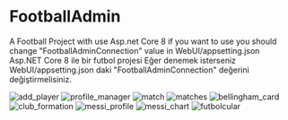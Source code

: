 # FootballAdmin
 A Football Project with use Asp.net Core 8
 if you want to use you should change "FootballAdminConnection" value in WebUI/appsetting.json
 Asp.NET Core 8 ile bir futbol projesi
 Eğer denemek isterseniz WebUI/appsetting.json daki "FootballAdminConnection" değerini değiştirmelisiniz.

 

![add_player](https://github.com/user-attachments/assets/81e01009-bda4-4209-b690-d2a00e09d3d7)
![profile_manager](https://github.com/user-attachments/assets/b37360a8-926b-45eb-98f5-b961fb95aca6)
![match](https://github.com/user-attachments/assets/8330638d-9717-428a-8239-38ba13ec8fcf)
![matches](https://github.com/user-attachments/assets/f14888db-d3d3-431e-a0ca-536813871eba)
![bellingham_card](https://github.com/user-attachments/assets/811c6d61-ec13-4b22-8cec-ae0b5e00cfd1)
![club_formation](https://github.com/user-attachments/assets/d9e3b387-d247-47e5-9b16-d247930fb2f2)
![messi_profile](https://github.com/user-attachments/assets/8384dc73-37e4-4e64-af54-3b6ace032cd0)
![messi_chart](https://github.com/user-attachments/assets/8111cdce-9821-4c5d-a573-c8aba949fe65)
![futbolcular](https://github.com/user-attachments/assets/d74bf748-dd7d-46d7-9404-d88b650ab3ae)
